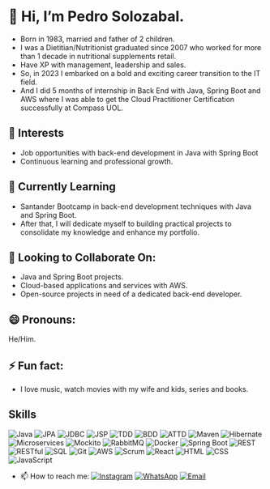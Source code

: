 # 👋 Hi, I’m Pedro Solozabal. 
- Born in 1983, married and father of 2 children.
- I was a Dietitian/Nutritionist graduated since 2007 who worked for more than 1 decade in nutritional supplements retail.
- Have XP with management, leadership and sales.
- So, in 2023 I embarked on a bold and exciting career transition to the IT field.
- And I did 5 months of internship in Back End with Java, Spring Boot and AWS where I was able to get the Cloud Practitioner Certification successfully at Compass UOL.

## 👀 Interests
- Job opportunities with back-end development in Java with Spring Boot
- Continuous learning and professional growth.

## 🌱 Currently Learning
- Santander Bootcamp in back-end development techniques with Java and Spring Boot.
- After that, I will dedicate myself to building practical projects to consolidate my knowledge and enhance my portfolio.

## 💞️ Looking to Collaborate On:
- Java and Spring Boot projects.
- Cloud-based applications and services with AWS.
- Open-source projects in need of a dedicated back-end developer.

## 😄 Pronouns:
He/Him.

## ⚡ Fun fact:
- I love music, watch movies with my wife and kids, series and books.

## Skills

![Java](https://img.shields.io/badge/Java-ED8B00?style=for-the-badge&logo=java&logoColor=white)
![JPA](https://img.shields.io/badge/JPA-ED8B00?style=for-the-badge&logo=java&logoColor=white)
![JDBC](https://img.shields.io/badge/JDBC-4479A1?style=for-the-badge&logo=java&logoColor=white)
![JSP](https://img.shields.io/badge/JSP-007396?style=for-the-badge&logo=java&logoColor=white)
![TDD](https://img.shields.io/badge/TDD-49A078?style=for-the-badge&logo=junit5&logoColor=white)
![BDD](https://img.shields.io/badge/BDD-0495D2?style=for-the-badge&logo=cucumber&logoColor=white)
![ATTD](https://img.shields.io/badge/ATDD-4E823D?style=for-the-badge&logo=selenium&logoColor=white)
![Maven](https://img.shields.io/badge/Maven-C71A36?style=for-the-badge&logo=apache-maven&logoColor=white)
![Hibernate](https://img.shields.io/badge/Hibernate-59666C?style=for-the-badge&logo=hibernate&logoColor=white)
![Microservices](https://img.shields.io/badge/Microservices-FF6F00?style=for-the-badge&logo=micros&logoColor=white)
![Mockito](https://img.shields.io/badge/Mockito-DC343B?style=for-the-badge&logo=mockito&logoColor=white)
![RabbitMQ](https://img.shields.io/badge/RabbitMQ-FF6600?style=for-the-badge&logo=rabbitmq&logoColor=white)
![Docker](https://img.shields.io/badge/Docker-2496ED?style=for-the-badge&logo=docker&logoColor=white)
![Spring Boot](https://img.shields.io/badge/Spring_Boot-6DB33F?style=for-the-badge&logo=spring-boot&logoColor=white)
![REST](https://img.shields.io/badge/REST-02569B?style=for-the-badge&logo=rest&logoColor=white)
![RESTful](https://img.shields.io/badge/RESTful-02569B?style=for-the-badge&logo=rest&logoColor=white)
![SQL](https://img.shields.io/badge/SQL-4479A1?style=for-the-badge&logo=postgresql&logoColor=white)
![Git](https://img.shields.io/badge/Git-F05032?style=for-the-badge&logo=git&logoColor=white)
![AWS](https://img.shields.io/badge/AWS-232F3E?style=for-the-badge&logo=amazon-aws&logoColor=white)
![Scrum](https://img.shields.io/badge/Scrum-6DB33F?style=for-the-badge&logo=adobe&logoColor=white)
![React](https://img.shields.io/badge/React-61DAFB?style=for-the-badge&logo=react&logoColor=white)
![HTML](https://img.shields.io/badge/HTML-E34F26?style=for-the-badge&logo=html5&logoColor=white)
![CSS](https://img.shields.io/badge/CSS-1572B6?style=for-the-badge&logo=css3&logoColor=white)
![JavaScript](https://img.shields.io/badge/JavaScript-F7DF1E?style=for-the-badge&logo=javascript&logoColor=black)

- 📫 How to reach me:
[![Instagram](https://img.shields.io/badge/Instagram-E4405F?style=for-the-badge&logo=instagram&logoColor=white)](https://www.instagram.com/pedrosolozabal)
[![WhatsApp](https://img.shields.io/badge/WhatsApp-25D366?style=for-the-badge&logo=whatsapp&logoColor=white)](https://wa.me/5562981589221)
[![Email](https://img.shields.io/badge/Email-D14836?style=for-the-badge&logo=gmail&logoColor=white)](mailto:contato@solozabal.com.br)
